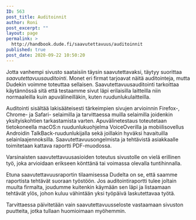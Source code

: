 ```yaml
---
ID: 563
post_title: Auditoinnit
author: Roni
post_excerpt: ""
layout: page
permalink: >
  http://handbook.dude.fi/saavutettavuus/auditoinnit
published: true
post_date: 2020-09-22 10:50:20
---
```

<!-- wp:paragraph -->
<p>Jotta vanhempi sivusto saataisiin täysin saavutettavaksi, täytyy suorittaa <em>saavutettavuusauditointi</em>. Monet eri firmat tarjoavat näitä auditointeja, mutta Dudekin voimme toteuttaa sellaisen. Saavutettavuusauditointi tarkoittaa käytännössä sitä että testaamme sivut läpi erilaisilla laitteilla niin normaaleilla kuin apuvälineilläkin, kuten ruudunlukulaitteilla.</p>
<!-- /wp:paragraph -->

<!-- wp:paragraph -->
<p>Auditointi sisältää lakisääteisesti tärkeimpien sivujen arvioinnin Firefox-, Chrome- ja Safari- selaimilla ja tarvittaessa muilla selaimilla joidenkin yksityiskohtien tarkastamista varten. Apuvälinetestaus toteutetaan tietokoneella macOS:n ruudunlukuohjelma VoiceOverilla ja mobiilisovellus Androidin TalkBack-ruudunlukijalla sekä joillakin hyväksi havaituilla selainlaajennoksilla. Saavutettavuusongelmista ja tehtävistä asiakkaalle toimitetaan kattava raportti PDF-muodossa.</p>
<!-- /wp:paragraph -->

<!-- wp:paragraph -->
<p>Varsinaisten saavutettavuusasioiden toteutus sivustolle on vielä erillinen työ, joka arvioidaan erikseen könttänä tai voimassa olevalla tuntihinnalla.</p>
<!-- /wp:paragraph -->

<!-- wp:paragraph -->
<p>Etuna saavutettavuusraportin tilaamisessa Dudelta on se, että saamme raportista tehtävät suoraan työstöön. Jos auditointiraportti tulee joltain muulta firmalta, joudumme kuitenkin käymään sen läpi ja listaamaan tehtävät ylös, johon kuluu vähintään yksi työpäivä laskutettavaa työtä.</p>
<!-- /wp:paragraph -->

<!-- wp:paragraph -->
<p>Tarvittaessa päivitetään vain saavutettavuusseloste vastaamaan sivuston puutteita, jotka tullaan huomioimaan myöhemmin.</p>
<!-- /wp:paragraph -->